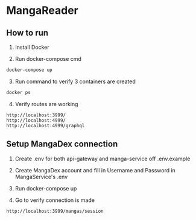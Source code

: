 # MangaReader

## How to run

1. Install Docker

2. Run docker-compose cmd
```sh
docker-compose up
```

3. Run command to verify 3 containers are created
```sh
docker ps
```

4. Verify routes are working
```
http://localhost:3999/
http://localhost:4999/
http://localhost:4999/graphql
```

## Setup MangaDex connection
1. Create .env for both api-gateway and manga-service off .env.example

2. Create MangaDex account and fill in Username and Password in MangaService's .env

3. Run docker-compose up

4. Go to verify connection is made
```
http://localhost:3999/mangas/session
```

